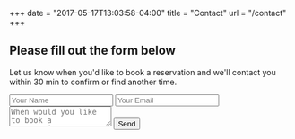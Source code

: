 +++
date = "2017-05-17T13:03:58-04:00"
title = "Contact"
url = "/contact"
+++

## Please fill out the form below

Let us know when you'd like to book a reservation and we'll contact you within 30 min to confirm or find another time.

<form name="reservation" action="thank-you" data-netlify="true" method="post">
  <input type="text" placeholder="Your Name" name="name">
  <input type="email" placeholder="Your Email" name="email">
  <textarea name="message" placeholder="When would you like to book a reservation?"></textarea>
  <button>Send</button>
</form>
